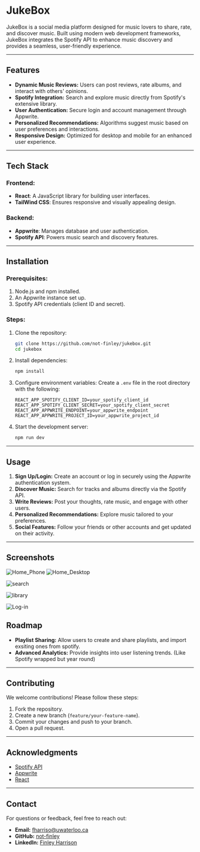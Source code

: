 # JukeBox

JukeBox is a social media platform designed for music lovers to share, rate, and discover music. Built using modern web development frameworks, JukeBox integrates the Spotify API to enhance music discovery and provides a seamless, user-friendly experience.

---

## Features

- **Dynamic Music Reviews:** Users can post reviews, rate albums, and interact with others' opinions.
- **Spotify Integration:** Search and explore music directly from Spotify's extensive library.
- **User Authentication:** Secure login and account management through Appwrite.
- **Personalized Recommendations:** Algorithms suggest music based on user preferences and interactions.
- **Responsive Design:** Optimized for desktop and mobile for an enhanced user experience.

---

## Tech Stack

### Frontend:
- **React**: A JavaScript library for building user interfaces.
- **TailWind CSS**: Ensures responsive and visually appealing design.

### Backend:
- **Appwrite**: Manages database and user authentication.
- **Spotify API**: Powers music search and discovery features.

---

## Installation

### Prerequisites:
1. Node.js and npm installed.
2. An Appwrite instance set up.
3. Spotify API credentials (client ID and secret).

### Steps:

1. Clone the repository:
   ```bash
   git clone https://github.com/not-finley/jukebox.git
   cd jukebox
   ```

2. Install dependencies:
   ```bash
   npm install
   ```

3. Configure environment variables:
   Create a `.env` file in the root directory with the following:
   ```env
   REACT_APP_SPOTIFY_CLIENT_ID=your_spotify_client_id
   REACT_APP_SPOTIFY_CLIENT_SECRET=your_spotify_client_secret
   REACT_APP_APPWRITE_ENDPOINT=your_appwrite_endpoint
   REACT_APP_APPWRITE_PROJECT_ID=your_appwrite_project_id
   ```

4. Start the development server:
   ```bash
   npm run dev
   ```

---

## Usage

1. **Sign Up/Login:** Create an account or log in securely using the Appwrite authentication system.
2. **Discover Music:** Search for tracks and albums directly via the Spotify API.
3. **Write Reviews:** Post your thoughts, rate music, and engage with other users.
4. **Personalized Recommendations:** Explore music tailored to your preferences.
5. **Social Features:** Follow your friends or other accounts and get updated on their activity.

---

## Screenshots
![Home_Phone](https://github.com/user-attachments/assets/efffe66b-0db8-4f01-9efa-0443d9558e7c)
![Home_Desktop](https://github.com/user-attachments/assets/b60e1fcb-27b1-42c3-8a90-8726d7fad46e)

![search](https://github.com/user-attachments/assets/24a8b76e-086e-45fc-9e2f-8688abebba00)

![library](https://github.com/user-attachments/assets/5e8de02b-c956-4064-9686-5ebb11520875)



![Log-in](https://github.com/user-attachments/assets/e7bf31eb-76f9-4692-b851-cdcbd92b47c1)


## Roadmap

- **Playlist Sharing:** Allow users to create and share playlists, and import exsiting ones from spotify.
- **Advanced Analytics:** Provide insights into user listening trends. (Like Spotify wrapped but year round)

---

## Contributing

We welcome contributions! Please follow these steps:

1. Fork the repository.
2. Create a new branch (`feature/your-feature-name`).
3. Commit your changes and push to your branch.
4. Open a pull request.

---

## Acknowledgments

- [Spotify API](https://developer.spotify.com/documentation/web-api/)
- [Appwrite](https://appwrite.io/)
- [React](https://reactjs.org/)

---

## Contact

For questions or feedback, feel free to reach out:
- **Email:** [fharriso@uwaterloo.ca](mailto:fharriso@uwaterloo.ca)
- **GitHub:** [not-finley](https://github.com/not-finley)
- **LinkedIn:** [Finley Harrison](https://www.linkedin.com/in/finley-harrison-163b16291/)
